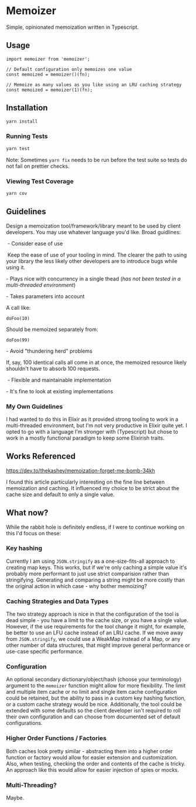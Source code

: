 # Memoizer

Simple, opinionated memoization written in Typescript.

## Usage

    import memoizer from 'memoizer';

    // Default configuration only memoizes one value
    const memoized = memoizer()(fn);

    // Memoize as many values as you like using an LRU caching strategy
    const memoized = memoizer(1)(fn);

## Installation

```bash
yarn install
```

### Running Tests

```bash
yarn test
````

Note: Sometimes `yarn fix` needs to be run before the test suite so tests do not fail on prettier checks.

### Viewing Test Coverage

```bash
yarn cov
```

## Guidelines
Design a memoization tool/framework/library meant to be used by client developers. You may use whatever language you'd like. Broad guidlines:


​
​- Consider ease of use

​
​Keep the ease of use of your tooling in mind. The clearer the path to using your library the less likely other developers are to introduce bugs while using it.
​

​- Plays nice with concurrency in a single thead (*has not been tested in a multi-threaded environment*)

​- Takes parameters into account

A call like:

```
doFoo(10)
```

​Should be memoized separately from:

```
​doFoo(99)
```

​- Avoid "thundering herd" problems
​

​If, say, 100 identical calls all come in at once, the memoized resource likely shouldn't have to absorb 100 requests.

​
​- Flexible and maintainable implementation
​

​- It's fine to look at existing implementations

### My Own Guidelines

I had wanted to do this in Elixir as it provided strong tooling to work in a multi-threaded environment, but I'm not very productive in Elixir quite yet. I opted to go with a language I'm stronger with (Typescript) but chose to work in a mostly functional paradigm to keep some Elixirish traits.

## Works Referenced

https://dev.to/thekashey/memoization-forget-me-bomb-34kh

I found this article particularly interesting on the fine line between memoization and caching. It influenced my choice to be strict about the cache size and default to only a single value.

## What now?

While the rabbit hole is definitely endless, if I were to continue working on this I'd focus on these:

### Key hashing

Currently I am using `JSON.stringify` as a one-size-fits-all approach to creating map keys. This works, but if we're only caching a simple value it's probably more performant to just use strict comparision rather than stringifying. Generating and comparing a string might be more costly than the original action in which case - why bother memoizing?

### Caching Strategies and Data Types

The two strategy approach is nice in that the configuration of the tool is dead simple - you have a limit to the cache size, or you have a single value. However, if the use requirements for the tool change it might, for example, be better to use an LFU cache instead of an LRU cache. If we move away from `JSON.stringify`, we could use a WeakMap instead of a Map, or any other number of data structures, that might improve general performance or use-case specific performance.

### Configuration

An optional secondary dictionary/object/hash (choose your terminology) argument to the `memoizer` function might allow for more flexibility. The limit and multiple item cache or no limit and single item cache configuration could be retained, but the ability to pass in a custom key hashing function, or a custom cache strategy would be nice. Additionally, the tool could be extended with some defaults so the client developer isn't required to roll their own configuration and can choose from documented set of default configurations.

### Higher Order Functions / Factories

Both caches look pretty similar - abstracting them into a higher order function or factory would allow for easier extension and customization. Also, when testing, checking the order and contents of the cache is tricky. An approach like this would allow for easier injection of spies or mocks.

### Multi-Threading?
Maybe.